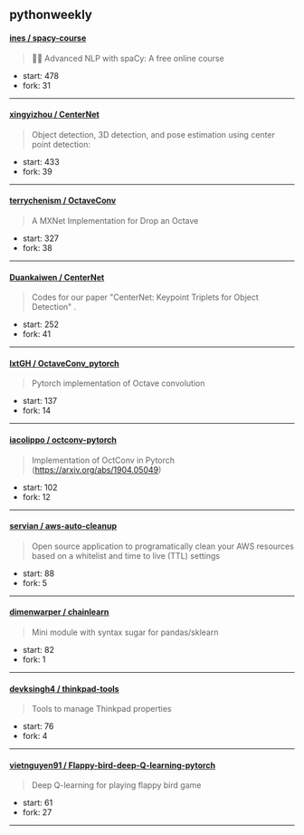 ## pythonweekly

#### [ines / spacy-course](https://github.com/ines/spacy-course)

> 👩‍🏫 Advanced NLP with spaCy: A free online course

+ start: 478
+ fork: 31

----


#### [xingyizhou / CenterNet](https://github.com/xingyizhou/CenterNet)

> Object detection, 3D detection, and pose estimation using center point detection: 

+ start: 433
+ fork: 39

----


#### [terrychenism / OctaveConv](https://github.com/terrychenism/OctaveConv)

> A MXNet Implementation for Drop an Octave

+ start: 327
+ fork: 38

----


#### [Duankaiwen / CenterNet](https://github.com/Duankaiwen/CenterNet)

> Codes for our paper "CenterNet: Keypoint Triplets for Object Detection" . 

+ start: 252
+ fork: 41

----


#### [lxtGH / OctaveConv_pytorch](https://github.com/lxtGH/OctaveConv_pytorch)

> Pytorch implementation of Octave convolution

+ start: 137
+ fork: 14

----


#### [iacolippo / octconv-pytorch](https://github.com/iacolippo/octconv-pytorch)

> Implementation of OctConv in Pytorch (https://arxiv.org/abs/1904.05049)

+ start: 102
+ fork: 12

----


#### [servian / aws-auto-cleanup](https://github.com/servian/aws-auto-cleanup)

> Open source application to programatically clean your AWS resources based on a whitelist and time to live (TTL) settings

+ start: 88
+ fork: 5

----


#### [dimenwarper / chainlearn](https://github.com/dimenwarper/chainlearn)

> Mini module with syntax sugar for pandas/sklearn

+ start: 82
+ fork: 1

----


#### [devksingh4 / thinkpad-tools](https://github.com/devksingh4/thinkpad-tools)

> Tools to manage Thinkpad properties

+ start: 76
+ fork: 4

----


#### [vietnguyen91 / Flappy-bird-deep-Q-learning-pytorch](https://github.com/vietnguyen91/Flappy-bird-deep-Q-learning-pytorch)

> Deep Q-learning for playing flappy bird game

+ start: 61
+ fork: 27

----

